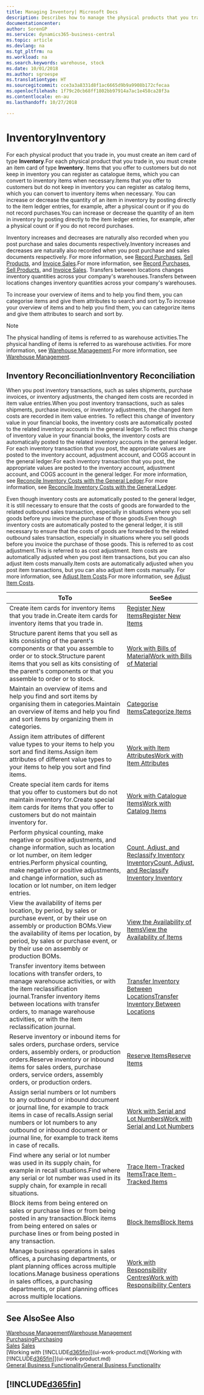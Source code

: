```yaml
---
title: Managing Inventory| Microsoft Docs
description: Describes how to manage the physical products that you trade in, for example, handling the stock in your warehouse.
documentationcenter: 
author: SorenGP
ms.service: dynamics365-business-central
ms.topic: article
ms.devlang: na
ms.tgt_pltfrm: na
ms.workload: na
ms.search.keywords: warehouse, stock
ms.date: 10/01/2018
ms.author: sgroespe
ms.translationtype: HT
ms.sourcegitcommit: cce3a3a8331d8f1ac6665d9b9a9908b172cfecaa
ms.openlocfilehash: 1f79c20cb68ff1802bb97914a7ac1e458ca28f3a
ms.contentlocale: en-au
ms.lasthandoff: 10/27/2018

---
```


# <a name="inventory"></a><span data-ttu-id="47bbe-103">Inventory</span><span class="sxs-lookup"><span data-stu-id="47bbe-103">Inventory</span></span>
<span data-ttu-id="47bbe-104">For each physical product that you trade in, you must create an item card of type **Inventory**.</span><span class="sxs-lookup"><span data-stu-id="47bbe-104">For each physical product that you trade in, you must create an item card of type **Inventory**.</span></span> <span data-ttu-id="47bbe-105">Items that you offer to customers but do not keep in inventory you can register as catalogue items, which you can convert to inventory items when necessary.</span><span class="sxs-lookup"><span data-stu-id="47bbe-105">Items that you offer to customers but do not keep in inventory you can register as catalog items, which you can convert to inventory items when necessary.</span></span> <span data-ttu-id="47bbe-106">You can increase or decrease the quantity of an item in inventory by posting directly to the item ledger entries, for example, after a physical count or if you do not record purchases.</span><span class="sxs-lookup"><span data-stu-id="47bbe-106">You can increase or decrease the quantity of an item in inventory by posting directly to the item ledger entries, for example, after a physical count or if you do not record purchases.</span></span>

<span data-ttu-id="47bbe-107">Inventory increases and decreases are naturally also recorded when you post purchase and sales documents respectively.</span><span class="sxs-lookup"><span data-stu-id="47bbe-107">Inventory increases and decreases are naturally also recorded when you post purchase and sales documents respectively.</span></span> <span data-ttu-id="47bbe-108">For more information, see [Record Purchases](purchasing-how-record-purchases.md), [Sell Products](sales-how-sell-products.md), and [Invoice Sales](sales-how-invoice-sales.md).</span><span class="sxs-lookup"><span data-stu-id="47bbe-108">For more information, see [Record Purchases](purchasing-how-record-purchases.md), [Sell Products](sales-how-sell-products.md), and [Invoice Sales](sales-how-invoice-sales.md).</span></span> <span data-ttu-id="47bbe-109">Transfers between locations changes inventory quantities across your company's warehouses.</span><span class="sxs-lookup"><span data-stu-id="47bbe-109">Transfers between locations changes inventory quantities across your company's warehouses.</span></span>   

<span data-ttu-id="47bbe-110">To increase your overview of items and to help you find them, you can categorise items and give them attributes to search and sort by.</span><span class="sxs-lookup"><span data-stu-id="47bbe-110">To increase your overview of items and to help you find them, you can categorize items and give them attributes to search and sort by.</span></span>

> [!NOTE]
> <span data-ttu-id="47bbe-111">The physical handling of items is referred to as warehouse activities.</span><span class="sxs-lookup"><span data-stu-id="47bbe-111">The physical handling of items is referred to as warehouse activities.</span></span> <span data-ttu-id="47bbe-112">For more information, see [Warehouse Management](warehouse-manage-warehouse.md).</span><span class="sxs-lookup"><span data-stu-id="47bbe-112">For more information, see [Warehouse Management](warehouse-manage-warehouse.md).</span></span>

## <a name="inventory-reconciliation"></a><span data-ttu-id="47bbe-113">Inventory Reconciliation</span><span class="sxs-lookup"><span data-stu-id="47bbe-113">Inventory Reconciliation</span></span>
<span data-ttu-id="47bbe-114">When you post inventory transactions, such as sales shipments, purchase invoices, or inventory adjustments, the changed item costs are recorded in item value entries.</span><span class="sxs-lookup"><span data-stu-id="47bbe-114">When you post inventory transactions, such as sales shipments, purchase invoices, or inventory adjustments, the changed item costs are recorded in item value entries.</span></span> <span data-ttu-id="47bbe-115">To reflect this change of inventory value in your financial books, the inventory costs are automatically posted to the related inventory accounts in the general ledger.</span><span class="sxs-lookup"><span data-stu-id="47bbe-115">To reflect this change of inventory value in your financial books, the inventory costs are automatically posted to the related inventory accounts in the general ledger.</span></span> <span data-ttu-id="47bbe-116">For each inventory transaction that you post, the appropriate values are posted to the inventory account, adjustment account, and COGS account in the general ledger.</span><span class="sxs-lookup"><span data-stu-id="47bbe-116">For each inventory transaction that you post, the appropriate values are posted to the inventory account, adjustment account, and COGS account in the general ledger.</span></span> <span data-ttu-id="47bbe-117">For more information, see [Reconcile Inventory Costs with the General Ledger](finance-how-to-post-inventory-costs-to-the-general-ledger.md).</span><span class="sxs-lookup"><span data-stu-id="47bbe-117">For more information, see [Reconcile Inventory Costs with the General Ledger](finance-how-to-post-inventory-costs-to-the-general-ledger.md).</span></span>

<span data-ttu-id="47bbe-118">Even though inventory costs are automatically posted to the general ledger, it is still necessary to ensure that the costs of goods are forwarded to the related outbound sales transaction, especially in situations where you sell goods before you invoice the purchase of those goods.</span><span class="sxs-lookup"><span data-stu-id="47bbe-118">Even though inventory costs are automatically posted to the general ledger, it is still necessary to ensure that the costs of goods are forwarded to the related outbound sales transaction, especially in situations where you sell goods before you invoice the purchase of those goods.</span></span> <span data-ttu-id="47bbe-119">This is referred to as cost adjustment.</span><span class="sxs-lookup"><span data-stu-id="47bbe-119">This is referred to as cost adjustment.</span></span> <span data-ttu-id="47bbe-120">Item costs are automatically adjusted when you post item transactions, but you can also adjust item costs manually.</span><span class="sxs-lookup"><span data-stu-id="47bbe-120">Item costs are automatically adjusted when you post item transactions, but you can also adjust item costs manually.</span></span> <span data-ttu-id="47bbe-121">For more information, see [Adjust Item Costs](inventory-how-adjust-item-costs.md).</span><span class="sxs-lookup"><span data-stu-id="47bbe-121">For more information, see [Adjust Item Costs](inventory-how-adjust-item-costs.md).</span></span>

|<span data-ttu-id="47bbe-122">To</span><span class="sxs-lookup"><span data-stu-id="47bbe-122">To</span></span> |<span data-ttu-id="47bbe-123">See</span><span class="sxs-lookup"><span data-stu-id="47bbe-123">See</span></span> |
|---|----|
|<span data-ttu-id="47bbe-124">Create item cards for inventory items that you trade in.</span><span class="sxs-lookup"><span data-stu-id="47bbe-124">Create item cards for inventory items that you trade in.</span></span>|[<span data-ttu-id="47bbe-125">Register New Items</span><span class="sxs-lookup"><span data-stu-id="47bbe-125">Register New Items</span></span>](inventory-how-register-new-items.md)|
|<span data-ttu-id="47bbe-126">Structure parent items that you sell as kits consisting of the parent's components or that you assemble to order or to stock.</span><span class="sxs-lookup"><span data-stu-id="47bbe-126">Structure parent items that you sell as kits consisting of the parent's components or that you assemble to order or to stock.</span></span>|[<span data-ttu-id="47bbe-127">Work with Bills of Material</span><span class="sxs-lookup"><span data-stu-id="47bbe-127">Work with Bills of Material</span></span>](inventory-how-work-BOMs.md)|
|<span data-ttu-id="47bbe-128">Maintain an overview of items and help you find and sort items by organising them in categories.</span><span class="sxs-lookup"><span data-stu-id="47bbe-128">Maintain an overview of items and help you find and sort items by organizing them in categories.</span></span>|[<span data-ttu-id="47bbe-129">Categorise Items</span><span class="sxs-lookup"><span data-stu-id="47bbe-129">Categorize Items</span></span>](inventory-how-categorize-items.md)|
|<span data-ttu-id="47bbe-130">Assign item attributes of different value types to your items to help you sort and find items.</span><span class="sxs-lookup"><span data-stu-id="47bbe-130">Assign item attributes of different value types to your items to help you sort and find items.</span></span>|[<span data-ttu-id="47bbe-131">Work with Item Attributes</span><span class="sxs-lookup"><span data-stu-id="47bbe-131">Work with Item Attributes</span></span>](inventory-how-work-item-attributes.md)|
|<span data-ttu-id="47bbe-132">Create special item cards for items that you offer to customers but do not maintain inventory for.</span><span class="sxs-lookup"><span data-stu-id="47bbe-132">Create special item cards for items that you offer to customers but do not maintain inventory for.</span></span>|[<span data-ttu-id="47bbe-133">Work with Catalogue Items</span><span class="sxs-lookup"><span data-stu-id="47bbe-133">Work with Catalog Items</span></span>](inventory-how-work-nonstock-items.md)|
|<span data-ttu-id="47bbe-134">Perform physical counting, make negative or positive adjustments, and change information, such as location or lot number, on item ledger entries.</span><span class="sxs-lookup"><span data-stu-id="47bbe-134">Perform physical counting, make negative or positive adjustments, and change information, such as location or lot number, on item ledger entries.</span></span>|[<span data-ttu-id="47bbe-135">Count, Adjust, and Reclassify Inventory Inventory</span><span class="sxs-lookup"><span data-stu-id="47bbe-135">Count, Adjust, and Reclassify Inventory Inventory</span></span>](inventory-how-count-adjust-reclassify.md)|
|<span data-ttu-id="47bbe-136">View the availability of items per location, by period, by sales or purchase event, or by their use on assembly or production BOMs.</span><span class="sxs-lookup"><span data-stu-id="47bbe-136">View the availability of items per location, by period, by sales or purchase event, or by their use on assembly or production BOMs.</span></span>|[<span data-ttu-id="47bbe-137">View the Availability of Items</span><span class="sxs-lookup"><span data-stu-id="47bbe-137">View the Availability of Items</span></span>](inventory-how-availability-overview.md)|
|<span data-ttu-id="47bbe-138">Transfer inventory items between locations with transfer orders, to manage warehouse activities, or with the item reclassification journal.</span><span class="sxs-lookup"><span data-stu-id="47bbe-138">Transfer inventory items between locations with transfer orders, to manage warehouse activities, or with the item reclassification journal.</span></span>|[<span data-ttu-id="47bbe-139">Transfer Inventory Between Locations</span><span class="sxs-lookup"><span data-stu-id="47bbe-139">Transfer Inventory Between Locations</span></span>](inventory-how-transfer-between-locations.md)|
|<span data-ttu-id="47bbe-140">Reserve inventory or inbound items for sales orders, purchase orders, service orders, assembly orders, or production orders.</span><span class="sxs-lookup"><span data-stu-id="47bbe-140">Reserve inventory or inbound items for sales orders, purchase orders, service orders, assembly orders, or production orders.</span></span>|[<span data-ttu-id="47bbe-141">Reserve Items</span><span class="sxs-lookup"><span data-stu-id="47bbe-141">Reserve Items</span></span>](inventory-how-to-reserve-items.md)|
|<span data-ttu-id="47bbe-142">Assign serial numbers or lot numbers to any outbound or inbound document or journal line, for example to track items in case of recalls.</span><span class="sxs-lookup"><span data-stu-id="47bbe-142">Assign serial numbers or lot numbers to any outbound or inbound document or journal line, for example to track items in case of recalls.</span></span>|[<span data-ttu-id="47bbe-143">Work with Serial and Lot Numbers</span><span class="sxs-lookup"><span data-stu-id="47bbe-143">Work with Serial and Lot Numbers</span></span>](inventory-how-work-item-tracking.md)|
|<span data-ttu-id="47bbe-144">Find where any serial or lot number was used in its supply chain, for example in recall situations.</span><span class="sxs-lookup"><span data-stu-id="47bbe-144">Find where any serial or lot number was used in its supply chain, for example in recall situations.</span></span>|[<span data-ttu-id="47bbe-145">Trace Item-Tracked Items</span><span class="sxs-lookup"><span data-stu-id="47bbe-145">Trace Item-Tracked Items</span></span>](inventory-how-to-trace-item-tracked-items.md)|
|<span data-ttu-id="47bbe-146">Block items from being entered on sales or purchase lines or from being posted in any transaction.</span><span class="sxs-lookup"><span data-stu-id="47bbe-146">Block items from being entered on sales or purchase lines or from being posted in any transaction.</span></span>|[<span data-ttu-id="47bbe-147">Block Items</span><span class="sxs-lookup"><span data-stu-id="47bbe-147">Block Items</span></span>](inventory-how-block-items.md)|
|<span data-ttu-id="47bbe-148">Manage business operations in sales offices, a purchasing departments, or plant planning offices across multiple locations.</span><span class="sxs-lookup"><span data-stu-id="47bbe-148">Manage business operations in sales offices, a purchasing departments, or plant planning offices across multiple locations.</span></span>|[<span data-ttu-id="47bbe-149">Work with Responsibility Centres</span><span class="sxs-lookup"><span data-stu-id="47bbe-149">Work with Responsibility Centers</span></span>](inventory-responsibility-centers.md)|

## <a name="see-also"></a><span data-ttu-id="47bbe-150">See Also</span><span class="sxs-lookup"><span data-stu-id="47bbe-150">See Also</span></span>  
[<span data-ttu-id="47bbe-151">Warehouse Management</span><span class="sxs-lookup"><span data-stu-id="47bbe-151">Warehouse Management</span></span>](warehouse-manage-warehouse.md)  
[<span data-ttu-id="47bbe-152">Purchasing</span><span class="sxs-lookup"><span data-stu-id="47bbe-152">Purchasing</span></span>](purchasing-manage-purchasing.md)  
<span data-ttu-id="47bbe-153">[Sales](sales-manage-sales.md)  </span><span class="sxs-lookup"><span data-stu-id="47bbe-153">[Sales](sales-manage-sales.md)  </span></span>  
<span data-ttu-id="47bbe-154">[Working with [!INCLUDE[d365fin](includes/d365fin_md.md)]](ui-work-product.md)</span><span class="sxs-lookup"><span data-stu-id="47bbe-154">[Working with [!INCLUDE[d365fin](includes/d365fin_md.md)]](ui-work-product.md)</span></span>  
[<span data-ttu-id="47bbe-155">General Business Functionality</span><span class="sxs-lookup"><span data-stu-id="47bbe-155">General Business Functionality</span></span>](ui-across-business-areas.md)

## [!INCLUDE[d365fin](includes/free_trial_md.md)]  

